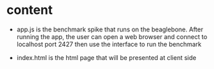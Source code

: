# content
- app.js is the benchmark spike that runs on the beaglebone. After running the app,
the user can open a web browser and connect to localhost port 2427 then use the interface to run the benchmark

- index.html is the html page that will be presented at client side 
